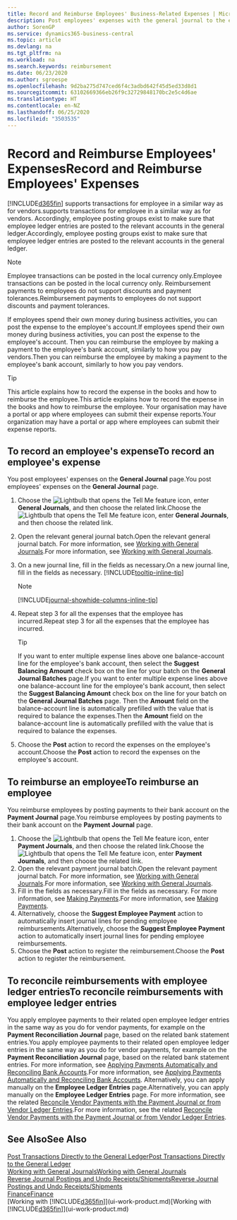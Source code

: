 ```yaml
---
title: Record and Reimburse Employees' Business-Related Expenses | Microsoft Docs
description: Post employees' expenses with the general journal to the employee's account and later post a payment to the employee's bank account to reimburse for the business-related expense.
author: SorenGP
ms.service: dynamics365-business-central
ms.topic: article
ms.devlang: na
ms.tgt_pltfrm: na
ms.workload: na
ms.search.keywords: reimbursement
ms.date: 06/23/2020
ms.author: sgroespe
ms.openlocfilehash: 9d2ba275d747ced6f4c3adbd642f45d5ed33d8d1
ms.sourcegitcommit: 63102669366eb26f9c32729848170bc2e5c4d6ae
ms.translationtype: HT
ms.contentlocale: en-NZ
ms.lasthandoff: 06/25/2020
ms.locfileid: "3503535"
---
```

# <a name="record-and-reimburse-employees-expenses"></a><span data-ttu-id="32003-103">Record and Reimburse Employees' Expenses</span><span class="sxs-lookup"><span data-stu-id="32003-103">Record and Reimburse Employees' Expenses</span></span>

[!INCLUDE[d365fin](includes/d365fin_md.md)] <span data-ttu-id="32003-104">supports transactions for employee in a similar way as for vendors.</span><span class="sxs-lookup"><span data-stu-id="32003-104">supports transactions for employee in a similar way as for vendors.</span></span> <span data-ttu-id="32003-105">Accordingly, employee posting groups exist to make sure that employee ledger entries are posted to the relevant accounts in the general ledger.</span><span class="sxs-lookup"><span data-stu-id="32003-105">Accordingly, employee posting groups exist to make sure that employee ledger entries are posted to the relevant accounts in the general ledger.</span></span>

> [!NOTE]  
> <span data-ttu-id="32003-106">Employee transactions can be posted in the local currency only.</span><span class="sxs-lookup"><span data-stu-id="32003-106">Employee transactions can be posted in the local currency only.</span></span> <span data-ttu-id="32003-107">Reimbursement payments to employees do not support discounts and payment tolerances.</span><span class="sxs-lookup"><span data-stu-id="32003-107">Reimbursement payments to employees do not support discounts and payment tolerances.</span></span>

<span data-ttu-id="32003-108">If employees spend their own money during business activities, you can post the expense to the employee's account.</span><span class="sxs-lookup"><span data-stu-id="32003-108">If employees spend their own money during business activities, you can post the expense to the employee's account.</span></span> <span data-ttu-id="32003-109">Then you can reimburse the employee by making a payment to the employee's bank account, similarly to how you pay vendors.</span><span class="sxs-lookup"><span data-stu-id="32003-109">Then you can reimburse the employee by making a payment to the employee's bank account, similarly to how you pay vendors.</span></span>  

> [!TIP]
> <span data-ttu-id="32003-110">This article explains how to record the expense in the books and how to reimburse the employee.</span><span class="sxs-lookup"><span data-stu-id="32003-110">This article explains how to record the expense in the books and how to reimburse the employee.</span></span> <span data-ttu-id="32003-111">Your organisation may have a portal or app where employees can submit their expense reports.</span><span class="sxs-lookup"><span data-stu-id="32003-111">Your organization may have a portal or app where employees can submit their expense reports.</span></span>

## <a name="to-record-an-employees-expense"></a><span data-ttu-id="32003-112">To record an employee's expense</span><span class="sxs-lookup"><span data-stu-id="32003-112">To record an employee's expense</span></span>
<span data-ttu-id="32003-113">You post employees' expenses on the **General Journal** page.</span><span class="sxs-lookup"><span data-stu-id="32003-113">You post employees' expenses on the **General Journal** page.</span></span>
1. <span data-ttu-id="32003-114">Choose the ![Lightbulb that opens the Tell Me feature](media/ui-search/search_small.png "Tell me what you want to do") icon, enter **General Journals**, and then choose the related link.</span><span class="sxs-lookup"><span data-stu-id="32003-114">Choose the ![Lightbulb that opens the Tell Me feature](media/ui-search/search_small.png "Tell me what you want to do") icon, enter **General Journals**, and then choose the related link.</span></span>
2. <span data-ttu-id="32003-115">Open the relevant general journal batch.</span><span class="sxs-lookup"><span data-stu-id="32003-115">Open the relevant general journal batch.</span></span> <span data-ttu-id="32003-116">For more information, see [Working with General Journals](ui-work-general-journals.md).</span><span class="sxs-lookup"><span data-stu-id="32003-116">For more information, see [Working with General Journals](ui-work-general-journals.md).</span></span>
3. <span data-ttu-id="32003-117">On a new journal line, fill in the fields as necessary.</span><span class="sxs-lookup"><span data-stu-id="32003-117">On a new journal line, fill in the fields as necessary.</span></span> [!INCLUDE[tooltip-inline-tip](includes/tooltip-inline-tip_md.md)]    

    > [!NOTE]
    > [!INCLUDE[journal-showhide-columns-inline-tip](includes/journal-showhide-columns-inline-tip.md)]
4. <span data-ttu-id="32003-118">Repeat step 3 for all the expenses that the employee has incurred.</span><span class="sxs-lookup"><span data-stu-id="32003-118">Repeat step 3 for all the expenses that the employee has incurred.</span></span>

    > [!TIP]  
    > <span data-ttu-id="32003-119">If you want to enter multiple expense lines above one balance-account line for the employee's bank account, then select the **Suggest Balancing Amount** check box on the line for your batch on the **General Journal Batches** page.</span><span class="sxs-lookup"><span data-stu-id="32003-119">If you want to enter multiple expense lines above one balance-account line for the employee's bank account, then select the **Suggest Balancing Amount** check box on the line for your batch on the **General Journal Batches** page.</span></span> <span data-ttu-id="32003-120">Then the **Amount** field on the balance-account line is automatically prefilled with the value that is required to balance the expenses.</span><span class="sxs-lookup"><span data-stu-id="32003-120">Then the **Amount** field on the balance-account line is automatically prefilled with the value that is required to balance the expenses.</span></span>
5. <span data-ttu-id="32003-121">Choose the **Post** action to record the expenses on the employee's account.</span><span class="sxs-lookup"><span data-stu-id="32003-121">Choose the **Post** action to record the expenses on the employee's account.</span></span>

## <a name="to-reimburse-an-employee"></a><span data-ttu-id="32003-122">To reimburse an employee</span><span class="sxs-lookup"><span data-stu-id="32003-122">To reimburse an employee</span></span>
<span data-ttu-id="32003-123">You reimburse employees by posting payments to their bank account on the **Payment Journal** page.</span><span class="sxs-lookup"><span data-stu-id="32003-123">You reimburse employees by posting payments to their bank account on the **Payment Journal** page.</span></span>
1. <span data-ttu-id="32003-124">Choose the ![Lightbulb that opens the Tell Me feature](media/ui-search/search_small.png "Tell me what you want to do") icon, enter **Payment Journals**, and then choose the related link.</span><span class="sxs-lookup"><span data-stu-id="32003-124">Choose the ![Lightbulb that opens the Tell Me feature](media/ui-search/search_small.png "Tell me what you want to do") icon, enter **Payment Journals**, and then choose the related link.</span></span>
2. <span data-ttu-id="32003-125">Open the relevant payment journal batch.</span><span class="sxs-lookup"><span data-stu-id="32003-125">Open the relevant payment journal batch.</span></span> <span data-ttu-id="32003-126">For more information, see [Working with General Journals](ui-work-general-journals.md).</span><span class="sxs-lookup"><span data-stu-id="32003-126">For more information, see [Working with General Journals](ui-work-general-journals.md).</span></span>
3. <span data-ttu-id="32003-127">Fill in the fields as necessary.</span><span class="sxs-lookup"><span data-stu-id="32003-127">Fill in the fields as necessary.</span></span> <span data-ttu-id="32003-128">For more information, see [Making Payments](payables-make-payments.md).</span><span class="sxs-lookup"><span data-stu-id="32003-128">For more information, see [Making Payments](payables-make-payments.md).</span></span>
4. <span data-ttu-id="32003-129">Alternatively, choose the **Suggest Employee Payment** action to automatically insert journal lines for pending employee reimbursements.</span><span class="sxs-lookup"><span data-stu-id="32003-129">Alternatively, choose the **Suggest Employee Payment** action to automatically insert journal lines for pending employee reimbursements.</span></span>
5. <span data-ttu-id="32003-130">Choose the **Post** action to register the reimbursement.</span><span class="sxs-lookup"><span data-stu-id="32003-130">Choose the **Post** action to register the reimbursement.</span></span>  

## <a name="to-reconcile-reimbursements-with-employee-ledger-entries"></a><span data-ttu-id="32003-131">To reconcile reimbursements with employee ledger entries</span><span class="sxs-lookup"><span data-stu-id="32003-131">To reconcile reimbursements with employee ledger entries</span></span>
<span data-ttu-id="32003-132">You apply employee payments to their related open employee ledger entries in the same way as you do for vendor payments, for example on the **Payment Reconciliation Journal** page, based on the related bank statement entries.</span><span class="sxs-lookup"><span data-stu-id="32003-132">You apply employee payments to their related open employee ledger entries in the same way as you do for vendor payments, for example on the **Payment Reconciliation Journal** page, based on the related bank statement entries.</span></span> <span data-ttu-id="32003-133">For more information, see [Applying Payments Automatically and Reconciling Bank Accounts](receivables-apply-payments-auto-reconcile-bank-accounts.md).</span><span class="sxs-lookup"><span data-stu-id="32003-133">For more information, see [Applying Payments Automatically and Reconciling Bank Accounts](receivables-apply-payments-auto-reconcile-bank-accounts.md).</span></span> <span data-ttu-id="32003-134">Alternatively, you can apply manually on the **Employee Ledger Entries** page.</span><span class="sxs-lookup"><span data-stu-id="32003-134">Alternatively, you can apply manually on the **Employee Ledger Entries** page.</span></span> <span data-ttu-id="32003-135">For more information, see the related [Reconcile Vendor Payments with the Payment Journal or from Vendor Ledger Entries](payables-how-apply-purchase-transactions-manually.md).</span><span class="sxs-lookup"><span data-stu-id="32003-135">For more information, see the related [Reconcile Vendor Payments with the Payment Journal or from Vendor Ledger Entries](payables-how-apply-purchase-transactions-manually.md).</span></span>  

## <a name="see-also"></a><span data-ttu-id="32003-136">See Also</span><span class="sxs-lookup"><span data-stu-id="32003-136">See Also</span></span>
[<span data-ttu-id="32003-137">Post Transactions Directly to the General Ledger</span><span class="sxs-lookup"><span data-stu-id="32003-137">Post Transactions Directly to the General Ledger</span></span>](finance-how-post-transactions-directly.md)  
[<span data-ttu-id="32003-138">Working with General Journals</span><span class="sxs-lookup"><span data-stu-id="32003-138">Working with General Journals</span></span>](ui-work-general-journals.md)  
[<span data-ttu-id="32003-139">Reverse Journal Postings and Undo Receipts/Shipments</span><span class="sxs-lookup"><span data-stu-id="32003-139">Reverse Journal Postings and Undo Receipts/Shipments</span></span>](finance-how-reverse-journal-posting.md)  
[<span data-ttu-id="32003-140">Finance</span><span class="sxs-lookup"><span data-stu-id="32003-140">Finance</span></span>](finance.md)  
<span data-ttu-id="32003-141">[Working with [!INCLUDE[d365fin](includes/d365fin_md.md)]](ui-work-product.md)</span><span class="sxs-lookup"><span data-stu-id="32003-141">[Working with [!INCLUDE[d365fin](includes/d365fin_md.md)]](ui-work-product.md)</span></span>  
